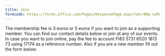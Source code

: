 ```yaml
---
title: Join
formcode: https://forms.office.com/Pages/ResponsePage.aspx?id=r0Rp-nzM2EyRVMARMnmJECENvwOVcSJFle937BOf5z5UQTk0RUcwVjg4N0dOSzBIWkE5VFVHU1dONS4u
---
```

The membership fee is 3 euros or 5 euros if you want to join as a supporting member. You can find our contact details below or join at any of our events. In case you want to join online, pay the fee to account FI83 5731 6520 1813 73 using 17174 as a reference number. Also if you are a new member fill out the form below: